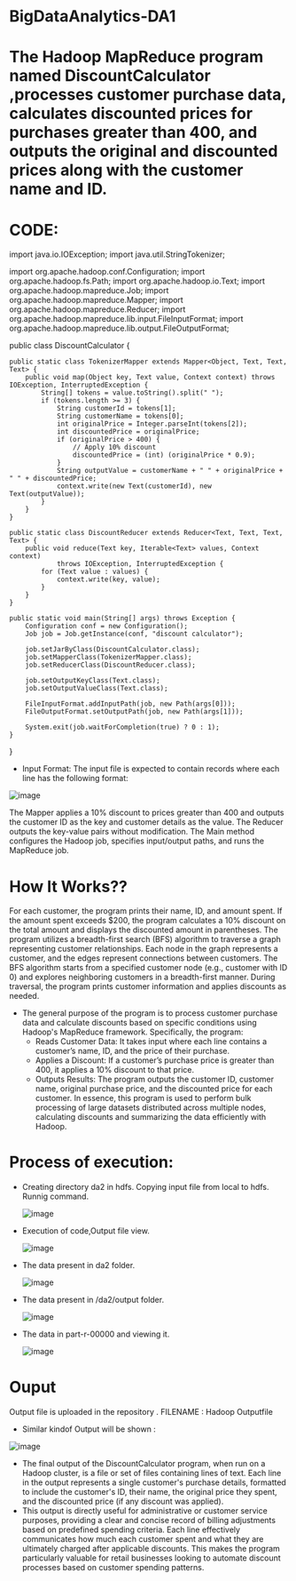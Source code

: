 # BigDataAnalytics-DA1

# The Hadoop MapReduce program named DiscountCalculator ,processes customer purchase data, calculates discounted prices for purchases greater than 400, and outputs the original and discounted prices along with the customer name and ID.

# CODE:
import java.io.IOException;
import java.util.StringTokenizer;

import org.apache.hadoop.conf.Configuration;
import org.apache.hadoop.fs.Path;
import org.apache.hadoop.io.Text;
import org.apache.hadoop.mapreduce.Job;
import org.apache.hadoop.mapreduce.Mapper;
import org.apache.hadoop.mapreduce.Reducer;
import org.apache.hadoop.mapreduce.lib.input.FileInputFormat;
import org.apache.hadoop.mapreduce.lib.output.FileOutputFormat;

public class DiscountCalculator {

    public static class TokenizerMapper extends Mapper<Object, Text, Text, Text> {
        public void map(Object key, Text value, Context context) throws IOException, InterruptedException {
            String[] tokens = value.toString().split(" ");
            if (tokens.length >= 3) {
                String customerId = tokens[1];
                String customerName = tokens[0];
                int originalPrice = Integer.parseInt(tokens[2]);
                int discountedPrice = originalPrice;
                if (originalPrice > 400) {
                    // Apply 10% discount
                    discountedPrice = (int) (originalPrice * 0.9);
                }
                String outputValue = customerName + " " + originalPrice + " " + discountedPrice;
                context.write(new Text(customerId), new Text(outputValue));
            }
        }
    }

    public static class DiscountReducer extends Reducer<Text, Text, Text, Text> {
        public void reduce(Text key, Iterable<Text> values, Context context)
                throws IOException, InterruptedException {
            for (Text value : values) {
                context.write(key, value);
            }
        }
    }

    public static void main(String[] args) throws Exception {
        Configuration conf = new Configuration();
        Job job = Job.getInstance(conf, "discount calculator");

        job.setJarByClass(DiscountCalculator.class);
        job.setMapperClass(TokenizerMapper.class);
        job.setReducerClass(DiscountReducer.class);

        job.setOutputKeyClass(Text.class);
        job.setOutputValueClass(Text.class);

        FileInputFormat.addInputPath(job, new Path(args[0]));
        FileOutputFormat.setOutputPath(job, new Path(args[1]));

        System.exit(job.waitForCompletion(true) ? 0 : 1);
    }
} 

* Input Format: 
The input file is expected to contain records where each line has the following format:

 ![image](https://github.com/user-attachments/assets/3db592bb-ac2c-43b8-b584-257067d6be83)


The Mapper applies a 10% discount to prices greater than 400 and outputs the customer ID as the key and customer details as the value.
The Reducer outputs the key-value pairs without modification.
The Main method configures the Hadoop job, specifies input/output paths, and runs the MapReduce job.

# How It Works??
For each customer, the program prints their name, ID, and amount spent. If the amount spent exceeds $200, the program calculates a 10% discount on the total amount and displays the discounted amount in parentheses.
The program utilizes a breadth-first search (BFS) algorithm to traverse a graph representing customer relationships. Each node in the graph represents a customer, and the edges represent connections between customers. The BFS algorithm starts from a specified customer node (e.g., customer with ID 0) and explores neighboring customers in a breadth-first manner. During traversal, the program prints customer information and applies discounts as needed.
* The general purpose of the program is to process customer purchase data and calculate discounts based on specific conditions using Hadoop's MapReduce framework. Specifically, the program:
     *  Reads Customer Data: It takes input where each line contains a customer’s name, ID, and the price of their purchase.
     *  Applies a Discount: If a customer’s purchase price is greater than 400, it applies a 10% discount to that price.
     *  Outputs Results: The program outputs the customer ID, customer name, original purchase price, and the discounted price for each customer.
  In essence, this program is used to perform bulk processing of large datasets distributed across multiple nodes, calculating discounts and summarizing the data efficiently with Hadoop.
# Process of execution:
* Creating directory da2 in hdfs. Copying input file from local to hdfs. Runnig command.
  
  ![image](https://github.com/user-attachments/assets/d082859b-698c-47bd-91e3-7d4f0948c1f7)

  
* Execution of code,Output file view.
  
  ![image](https://github.com/user-attachments/assets/3ba6b683-8237-4c81-883c-76f04a87782c)

  
* The data present in da2 folder.
  
  ![image](https://github.com/user-attachments/assets/6263c072-b98f-43a6-a45a-560a7af7252f)

  
* The data present in /da2/output folder.
  
  ![image](https://github.com/user-attachments/assets/a5c4ef83-6b9b-4180-84a6-695b295e3c75)

  
* The data in part-r-00000 and viewing it.
  
  ![image](https://github.com/user-attachments/assets/b6c3e76c-bb3a-4b74-929c-300f21c8ec14) 
# Ouput
Output file is uploaded in the repository . FILENAME : Hadoop Outputfile

* Similar kindof Output will be shown :

![image](https://github.com/user-attachments/assets/e1d11ed3-caa5-46cf-902f-ee2f4dba91de)


* The final output of the DiscountCalculator program, when run on a Hadoop cluster, is a file or set of files containing lines of text. Each line in the output represents a single customer's purchase details, formatted to include the customer's ID, their name, the original price they spent, and the discounted price (if any discount was applied).
* This output is directly useful for administrative or customer service purposes, providing a clear and concise record of billing adjustments based on predefined spending criteria. Each line effectively communicates how much each customer spent and what they are ultimately charged after applicable discounts. This makes the program particularly valuable for retail businesses looking to automate discount processes based on customer spending patterns.
